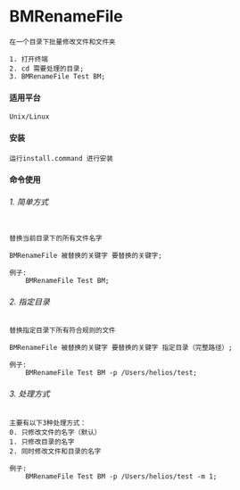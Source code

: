 # BMRenameFile

```
在一个目录下批量修改文件和文件夹

1. 打开终端
2. cd 需要处理的目录;
3. BMRenameFile Test BM; 

```

#### 适用平台

```
Unix/Linux
```


#### 安装

```
运行install.command 进行安装
```

#### 命令使用

###### 1. 简单方式
```

替换当前目录下的所有文件名字

BMRenameFile 被替换的关键字 要替换的关键字;

例子:
	BMRenameFile Test BM;

```

###### 2. 指定目录
```
替换指定目录下所有符合规则的文件

BMRenameFile 被替换的关键字 要替换的关键字 指定目录（完整路径）;

例子:
	BMRenameFile Test BM -p /Users/helios/test;
```

###### 3. 处理方式
```
主要有以下3种处理方式：
0. 只修改文件的名字（默认）
1. 只修改目录的名字
2. 同时修改文件和目录的名字

例子:
	BMRenameFile Test BM -p /Users/helios/test -m 1;

```